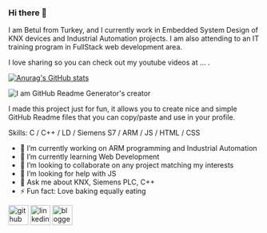 ### Hi there 👋

I am Betul from Turkey, and I currently work in Embedded System Design of KNX devices and Industrial Automation projects. I am also attending to an IT training program in FullStack web development area.

I love sharing so you can check out my youtube videos at ... .

[![Anurag's GitHub stats](https://github-readme-stats.vercel.app/api?username=betulkaplan)](https://github.com/anuraghazra/github-readme-stats)

![I am GitHub Readme Generator's creator]()

I made this project just for fun, it allows you to create nice and simple GitHub Readme files that you can copy/paste and use in your profile.

Skills: C / C++ / LD / Siemens S7 / ARM / JS / HTML / CSS

- 🔭 I’m currently working on ARM programming and Industrial Automation 
- 🌱 I’m currently learning Web Development 
- 👯 I’m looking to collaborate on any project matching my interests 
- 🤔 I’m looking for help with JS 
- 💬 Ask me about KNX, Siemens PLC, C++ 
- ⚡ Fun fact: Love baking equally eating 


[<img src='https://cdn.jsdelivr.net/npm/simple-icons@3.0.1/icons/github.svg' alt='github' height='40'>](https://github.com/betulkaplan)  [<img src='https://cdn.jsdelivr.net/npm/simple-icons@3.0.1/icons/linkedin.svg' alt='linkedin' height='40'>](https://www.linkedin.com/in/https://www.linkedin.com/in/bet%C3%BCl-kaplan-81498879//)  [<img src='https://cdn.jsdelivr.net/npm/simple-icons@3.0.1/icons/blogger.svg' alt='blogger' height='40'>](http://lifeinworksite.blogspot.com/)  



<!--
**betulkaplan/betulkaplan** is a ✨ _special_ ✨ repository because its `README.md` (this file) appears on your GitHub profile.

Here are some ideas to get you started:

- 🔭 I’m currently working on ...
- 🌱 I’m currently learning ...
- 👯 I’m looking to collaborate on ...
- 🤔 I’m looking for help with ...
- 💬 Ask me about ...
- 📫 How to reach me: ...
- 😄 Pronouns: ...
- ⚡ Fun fact: ...
-->
